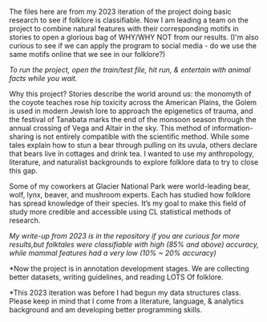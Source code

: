 The files here are from my 2023 iteration of the project doing basic research to see if folklore is classifiable.
Now I am leading a team on the project to combine natural features with their corresponding motifs in stories to open a glorious bag of WHY/WHY NOT from our results.
(I'm also curious to see if we can apply the program to social media - do we use the same motifs online that we see in our folklore?)

*To run the project, open the train/test file, hit run, & entertain with animal facts while you wait.*


Why this project?
Stories describe the world around us: the monomyth of the coyote teaches rose hip toxicity across the American Plains, 
the Golem is used in modern Jewish lore to approach the epigenetics of trauma, 
and the festival of Tanabata marks the end of the monsoon season through the annual crossing of Vega and Altair in the sky. 
This method of information-sharing is not entirely compatible with the scientific method.
While some tales explain how to stun a bear through pulling on its uvula, others declare that bears live in cottages and drink tea. 
I wanted to use my anthropology, literature, and naturalist backgrounds to explore folklore data to try to close this gap.
 

Some of my coworkers at Glacier National Park were world-leading bear, wolf, lynx, beaver, and mushroom experts. 
Each has studied how folklore has spread knowledge of their species. 
It’s my goal to make this field of study more credible and accessible using CL statistical methods of research. 




*My write-up from 2023 is in the repository if you are curious for more results,but folktales were classifiable with high (85% and above) accuracy, while mammal features had a very low (10% ~ 20% accuracy)* 

*Now the project is in annotation development stages. We are collecting better datasets, writing guidelines, and reading LOTS Of folklore.

*This 2023 iteration was before I had begun my data structures class. Please keep in mind that I come from a literature, language, & analytics background and am developing better programming skills.
